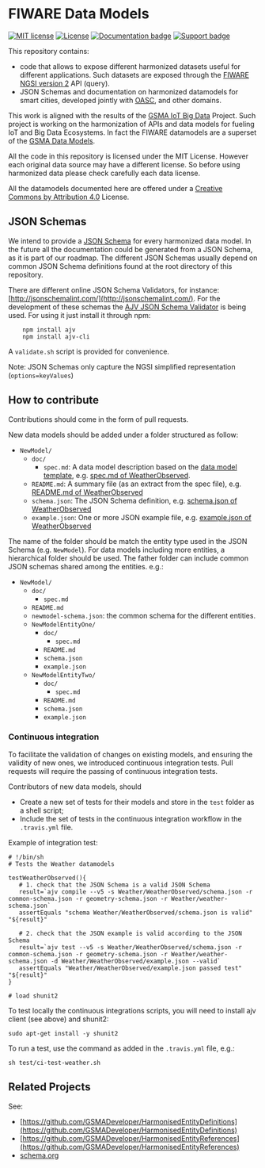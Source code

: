 # FIWARE Data Models

[![MIT license][license-image]][license-url]
[![License](https://licensebuttons.net/l/by/3.0/88x31.png)](https://creativecommons.org/licenses/by/4.0)
[![Documentation badge](https://readthedocs.org/projects/fiware-datamodels/badge/?version=latest)](http://fiware-datamodels.readthedocs.org/en/latest/?badge=latest)
[![Support badge]( https://img.shields.io/badge/support-askbot-yellowgreen.svg)](http://ask.fiware.org)

This repository contains:
* code that allows to expose different harmonized datasets useful for different applications.
Such datasets are exposed through the [FIWARE NGSI version 2](http://fiware.github.io/specifications/ngsiv2/stable) API (query).
* JSON Schemas and documentation on harmonized datamodels for smart cities, developed jointly with [OASC](http://oascities.org), and other domains.

This work is aligned with the results of the
[GSMA IoT Big Data](http://www.gsma.com/connectedliving/iot-big-data/) Project.
Such project is working on the harmonization of APIs and data models for fueling IoT and Big Data Ecosystems.
In fact the FIWARE datamodels are a superset of the [GSMA Data Models](http://www.gsma.com/connectedliving/wp-content/uploads/2016/11/CLP.26-v1.0.pdf).

All the code in this repository is licensed under the MIT License. However each original data source may have a different license.
So before using harmonized data please check carefully each data license.

All the datamodels documented here are offered under a [Creative Commons by Attribution 4.0](https://creativecommons.org/licenses/by/4.0/) License.

## JSON Schemas

We intend to provide a [JSON Schema](http://json-schema.org/) for every harmonized data model. In the future all the
documentation could be generated from a JSON Schema, as it is part of our roadmap. The different JSON Schemas usually
depend on common JSON Schema definitions found at the root directory of this repository.

There are different online JSON Schema Validators, for instance: [http://jsonschemalint.com/](http://jsonschemalint.com/).
For the development of these schemas the [AJV JSON Schema Validator](https://github.com/epoberezkin/ajv) is being used. For
using it just install it through npm:

```
    npm install ajv
    npm install ajv-cli
```

A `validate.sh` script is provided for convenience.

Note: JSON Schemas only capture the NGSI simplified representation (`options=keyValues`)




## How to contribute

Contributions should come in the form of pull requests.

New data models should be added under a folder structured as follow:
- `NewModel/`
  - `doc/`
    - `spec.md`: A data model description based on the [data model template](datamodel_template.md), e.g. [spec.md of WeatherObserved](Weather/WeatherObserved/doc/spec.md).
  - `README.md`: A summary file (as an extract from the spec file), e.g. [README.md of WeatherObserved](Weather/WeatherObserved/README.md)
  - `schema.json`: The JSON Schema definition, e.g. [schema.json of WeatherObserved](Weather/WeatherObserved/schema.json)
  - `example.json`: One or more JSON example file, e.g. [example.json of WeatherObserved](Weather/WeatherObserved/example.json)

The name of the folder should be match the entity type used in the JSON Schema (e.g. `NewModel`). For data models including more entities, a hierarchical folder should be used. The father folder can include common JSON schemas shared among the entities. e.g.:

- `NewModel/`
  - `doc/`
    - `spec.md`
  - `README.md`
  - `newmodel-schema.json`: the common schema for the different entities.
  - `NewModelEntityOne/`
    - `doc/`
      - `spec.md`
    - `README.md`
    - `schema.json`
    - `example.json`
  - `NewModelEntityTwo/`
    - `doc/`
      - `spec.md`
    - `README.md`
    - `schema.json`
    - `example.json`




### Continuous integration
To facilitate the validation of changes on existing models, and ensuring the validity of new ones, we introduced continuous integration tests. Pull requests will require the passing of continuous integration tests.

Contributors of new data models, should
- Create a new set of tests for their models and store in the `test` folder as a shell script;
- Include the set of tests in the continuous integration workflow in the `.travis.yml` file.

Example of integration test:

```
# !/bin/sh
# Tests the Weather datamodels

testWeatherObserved(){
   # 1. check that the JSON Schema is a valid JSON Schema
   result=`ajv compile --v5 -s Weather/WeatherObserved/schema.json -r common-schema.json -r geometry-schema.json -r Weather/weather-schema.json`
   assertEquals "schema Weather/WeatherObserved/schema.json is valid" "${result}"

   # 2. check that the JSON example is valid according to the JSON Schema
   result=`ajv test --v5 -s Weather/WeatherObserved/schema.json -r common-schema.json -r geometry-schema.json -r Weather/weather-schema.json -d Weather/WeatherObserved/example.json --valid`
   assertEquals "Weather/WeatherObserved/example.json passed test" "${result}"
}

# load shunit2
```

To test locally the continuous integrations scripts, you will need to install ajv client (see above) and shunit2:

```sudo apt-get install -y shunit2```

To run a test, use the command as added in the `.travis.yml` file, e.g.:

```sh test/ci-test-weather.sh```

[license-image]: https://img.shields.io/badge/license-MIT-blue.svg
[license-url]: LICENSE

## Related Projects

See:

* [https://github.com/GSMADeveloper/HarmonisedEntityDefinitions](https://github.com/GSMADeveloper/HarmonisedEntityDefinitions)
* [https://github.com/GSMADeveloper/HarmonisedEntityReferences](https://github.com/GSMADeveloper/HarmonisedEntityReferences)
* [schema.org](https://schema.org)
